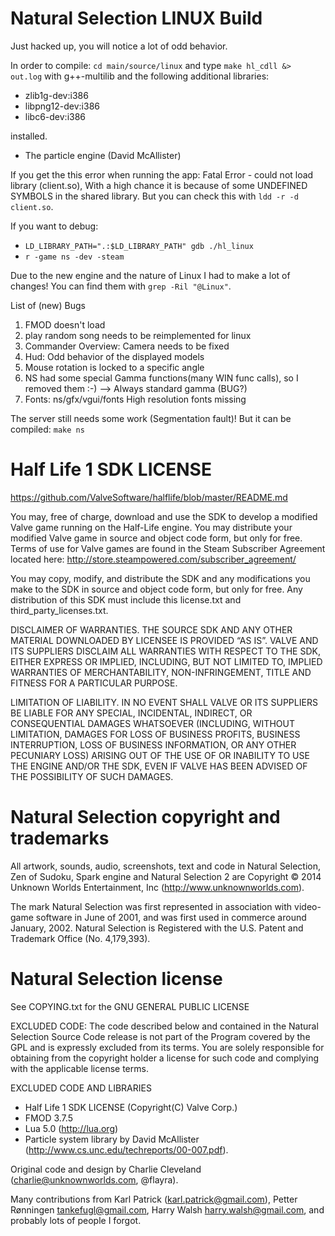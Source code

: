 Natural Selection LINUX Build
============================================

Just hacked up, you will notice a lot of odd behavior.

In order to compile: `cd main/source/linux` and type `make hl_cdll &> out.log` with g++-multilib and the following  additional libraries:
- zlib1g-dev:i386
- libpng12-dev:i386
- libc6-dev:i386

installed.

- The particle engine (David McAllister)

If you get the this error when running the app: Fatal Error - could not load library (client.so),
With a high chance it is because of some UNDEFINED SYMBOLS in the shared library.
But you can check this with `ldd -r -d client.so`.

If you want to debug:
- `LD_LIBRARY_PATH=".:$LD_LIBRARY_PATH" gdb ./hl_linux`
- `r -game ns -dev -steam`


Due to the new engine and the nature of Linux I had to make a lot of changes! You can find them with `grep -Ril "@Linux"`.

List of (new) Bugs

1. FMOD doesn't load
2. play random song needs to be reimplemented for linux
3. Commander Overview: Camera needs to be fixed
4. Hud: Odd behavior of the displayed models
5. Mouse rotation is locked to a specific angle
6. NS had some special Gamma functions(many WIN func calls), so I removed them :-) --> Always standard gamma (BUG?)
7. Fonts: ns/gfx/vgui/fonts High resolution fonts missing


The server still needs some work (Segmentation fault)! But it can be compiled: `make ns`

Half Life 1 SDK LICENSE
=======================

https://github.com/ValveSoftware/halflife/blob/master/README.md

You may, free of charge, download and use the SDK to develop a modified Valve game running on the Half-Life engine. You may distribute your modified Valve game in source and object code form, but only for free. Terms of use for Valve games are found in the Steam Subscriber Agreement located here: http://store.steampowered.com/subscriber_agreement/

You may copy, modify, and distribute the SDK and any modifications you make to the SDK in source and object code form, but only for free. Any distribution of this SDK must include this license.txt and third_party_licenses.txt.

DISCLAIMER OF WARRANTIES. THE SOURCE SDK AND ANY OTHER MATERIAL DOWNLOADED BY LICENSEE IS PROVIDED “AS IS”. VALVE AND ITS SUPPLIERS DISCLAIM ALL WARRANTIES WITH RESPECT TO THE SDK, EITHER EXPRESS OR IMPLIED, INCLUDING, BUT NOT LIMITED TO, IMPLIED WARRANTIES OF MERCHANTABILITY, NON-INFRINGEMENT, TITLE AND FITNESS FOR A PARTICULAR PURPOSE.

LIMITATION OF LIABILITY. IN NO EVENT SHALL VALVE OR ITS SUPPLIERS BE LIABLE FOR ANY SPECIAL, INCIDENTAL, INDIRECT, OR CONSEQUENTIAL DAMAGES WHATSOEVER (INCLUDING, WITHOUT LIMITATION, DAMAGES FOR LOSS OF BUSINESS PROFITS, BUSINESS INTERRUPTION, LOSS OF BUSINESS INFORMATION, OR ANY OTHER PECUNIARY LOSS) ARISING OUT OF THE USE OF OR INABILITY TO USE THE ENGINE AND/OR THE SDK, EVEN IF VALVE HAS BEEN ADVISED OF THE POSSIBILITY OF SUCH DAMAGES.

Natural Selection copyright and trademarks
==========================================
All artwork, sounds, audio, screenshots, text and code in Natural Selection, Zen of Sudoku, Spark engine and Natural Selection 2 are Copyright © 2014 Unknown Worlds Entertainment, Inc (http://www.unknownworlds.com).

The mark Natural Selection was first represented in association with video-game software in June of 2001, and was first used in commerce around January, 2002. Natural Selection is Registered with the U.S. Patent and Trademark Office (No. 4,179,393).

Natural Selection license
=========================
See COPYING.txt for the GNU GENERAL PUBLIC LICENSE

EXCLUDED CODE: The code described below and contained in the Natural Selection Source Code release is not part of the Program covered by the GPL and is expressly excluded from its terms. You are solely responsible for obtaining from the copyright holder a license for such code and complying with the applicable license terms.

EXCLUDED CODE AND LIBRARIES
- Half Life 1 SDK LICENSE (Copyright(C) Valve Corp.)
- FMOD 3.7.5
- Lua 5.0 (http://lua.org)
- Particle system library by David McAllister (http://www.cs.unc.edu/techreports/00-007.pdf).

Original code and design by Charlie Cleveland (charlie@unknownworlds.com, @flayra).

Many contributions from Karl Patrick (karl.patrick@gmail.com), Petter Rønningen <tankefugl@gmail.com>, Harry Walsh <harry.walsh@gmail.com>, and probably lots of people I forgot.

